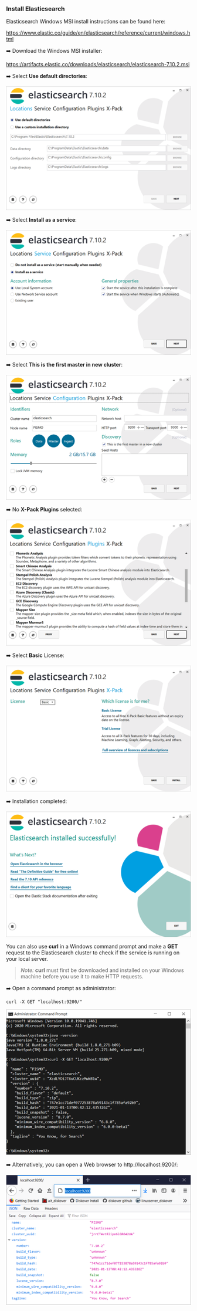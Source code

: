 ### Install Elasticsearch

Elasticsearch Windows MSI install instructions can be found here:  

<a href=“https://www.elastic.co/guide/en/elasticsearch/reference/current/windows.html”>https://www.elastic.co/guide/en/elasticsearch/reference/current/windows.html</a>

➡️ Download the Windows MSI installer: 

<a href=“https://artifacts.elastic.co/downloads/elasticsearch/elasticsearch-7.10.2.msi”>https://artifacts.elastic.co/downloads/elasticsearch/elasticsearch-7.10.2.msi</a>

➡️ Select **Use default directories**:

![Image: Elasticsearch Default Install Locations](images/image_elasticsearch_install_for_windows_default_install_locations.png)

➡️ Select **Install as a service**:

![Image: Install Elasticsearch as a Service](images/image_elasticsearch_install_for_windows_install_as_a_service.png)

➡️ Select **This is the first master in new cluster**:

![Image: Elasticsearch New Cluster Creation](images/image_elasticsearch_install_for_windows_new_cluster_config.png)

➡️ No **X-Pack Plugins**  selected:

![Image: Elasticsearch X-Pack Plugins](images/image_elasticsearch_install_for_windows_unselect_plugins.png)

➡️ Select **Basic** License:

![Image: Elasticsearch License Selection](images/image_elasticsearch_install_for_windows_select_basic_license.png)

➡️ Installation completed:

![Image: Elasticsearch Installation Completed](images/image_elasticsearch_install_for_windows_install_completed.png)

You can also use **curl** in a Windows command prompt and make a **GET** request to the Elasticsearch cluster to check if the service is running on your local server.

>_Note:_ **curl** must first be downloaded and installed on your Windows machine before you use it to make HTTP requests.

➡️ Open a command prompt as administrator:
```
curl -X GET "localhost:9200/"
```

![Image: Open Command Prompt as an Administrator](images/image_elasticsearch_install_for_windows_check_cluster_health_on_local_server.png)

➡️ Alternatively, you can open a Web browser to http://localhost:9200/:

![Image: Open Web Browser to localhost:9200](images/image_elasticsearch_install_for_windows_check_cluster_health_by_opening_localhost_9200.png)
